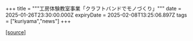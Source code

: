 +++
title = """工房体験教室事業「クラフトバンドでモノづくり」"""
date = 2025-01-26T23:30:00.000Z
expiryDate = 2025-02-08T13:25:06.897Z
tags = ["kuriyama","news"]
+++


[[source]](https://www.town.kuriyama.hokkaido.jp/soshiki/55/30070.html)
